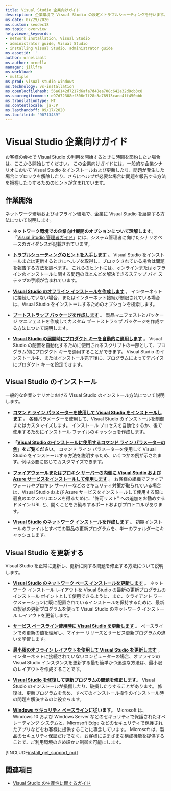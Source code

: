 ```yaml
---
title: Visual Studio 企業向けガイド
description: 企業環境で Visual Studio の設定とトラブルシューティングを行います。
ms.date: 07/29/2020
ms.custom: seodec18
ms.topic: overview
helpviewer_keywords:
- network installation, Visual Studio
- administrator guide, Visual Studio
- installing Visual Studio, administrator guide
ms.assetid: ''
author: ornellaalt
ms.author: ornella
manager: jillfra
ms.workload:
- multiple
ms.prod: visual-studio-windows
ms.technology: vs-installation
ms.openlocfilehash: 56a6142d7217d6afa7d48ea708c642a32d8cb3c8
ms.sourcegitcommit: d97d72308ef306e7f28c3a76913caee4ff450bbb
ms.translationtype: HT
ms.contentlocale: ja-JP
ms.lasthandoff: 09/17/2020
ms.locfileid: "90713439"
---
```

# <a name="visual-studio-enterprise-guide"></a>Visual Studio 企業向けガイド
お客様の会社で Visual Studio の利用を開始するときに時間を節約したい場合は、ここから開始してください。 この企業向けガイドには、一般的な企業シナリオにおいて Visual Studio をインストールおよび更新したり、問題が発生した場合にブロックを解除したり、さらにヘルプが必要な場合に問題を報告する方法を把握したりするためのヒントが含まれています。 

## <a name="get-started"></a>作業開始 
ネットワーク環境およびオフライン環境で、企業に Visual Studio を展開する方法について説明します。 

- **ネットワーク環境での企業向け展開のオプションについて理解します**。 「[Visual Studio 管理者ガイド](visual-studio-administrator-guide.md)」には、システム管理者に向けたシナリオベースのガイダンスが記載されています。 

- **[トラブルシューティングのヒントを入手します](troubleshooting-installation-issues.md)** 。 Visual Studio をインストールまたは更新するときにヘルプを取得し、ブロックされている場合は問題を報告する方法を調べます。 これらのヒントには、オンラインまたはオフラインのインストールに関する問題のほとんどを解決できるステップ バイ ステップの手順が含まれています。 

- **[Visual Studio のオフライン インストールを作成します](create-an-offline-installation-of-visual-studio.md)** 。 インターネットに接続していない場合、またはインターネット接続が制限されている場合は、Visual Studio をインストールするためのオプションを検索します。 

- **[ブートストラップ パッケージを作成します](../deployment/creating-bootstrapper-packages.md)** 。 製品マニフェストとパッケージ マニフェストを作成してカスタム ブートストラップ パッケージを作成する方法について説明します。 

- **[Visual Studio の展開時にプロダクト キーを自動的に適用します](automatically-apply-product-keys-when-deploying-visual-studio.md)** 。 Visual Studio の配置を自動化するために使用されるスクリプトの一部として、プログラム的にプロダクト キーを適用することができます。 Visual Studio のインストール中、またはインストール完了後に、プログラムによってデバイスにプロダクト キーを設定できます。 

## <a name="install-visual-studio"></a>Visual Studio のインストール 

一般的な企業シナリオにおける Visual Studio のインストール方法について説明します。 

- **[コマンド ライン パラメーターを使用して Visual Studio をインストールします](use-command-line-parameters-to-install-visual-studio.md)** 。 各種パラメーターを使用して、Visual Studio のインストールを制御またはカスタマイズします。 インストール プロセスを自動化するか、後で使用するためにインストール ファイルのキャッシュを作成します。 

- **「[Visual Studio のインストールに使用するコマンド ライン パラメーターの例](command-line-parameter-examples.md)」をご覧ください**。 コマンド ライン パラメーターを使用して Visual Studio をインストールする方法を説明するため、いくつかの例が示されます。例は必要に応じてカスタマイズできます。 

- **[ファイアウォールまたはプロキシ サーバーの内側に Visual Studio および Azure サービスをインストールして使用します](install-and-use-visual-studio-behind-a-firewall-or-proxy-server.md)** 。 お客様の組織でファイアウォールやプロキシ サーバーなどのセキュリティ対策が取られている場合は、Visual Studio および Azure サービスをインストールして使用する際に最良のエクスペリエンスを得るために、"許可リスト" への追加をお勧めするドメイン URL と、開くことをお勧めするポートおよびプロトコルがあります。 

- **[Visual Studio のネットワーク インストールを作成します](create-a-network-installation-of-visual-studio.md)** 。 初期インストールのファイルとすべての製品の更新プログラムを、単一のフォルダーにキャッシュします。  

## <a name="update-visual-studio"></a>Visual Studio を更新する 

Visual Studio を正常に更新し、更新に関する問題を修正する方法について説明します。 

- **[Visual Studio のネットワーク ベース インストールを更新します](update-a-network-installation-of-visual-studio.md)** 。 ネットワーク インストール レイアウトを Visual Studio の最新の更新プログラムのインストール ポイントとして使用できるように、また、クライアント ワークステーションに既に配置されているインストールを保持するために、最新の製品の更新プログラムを使って Visual Studio のネットワーク インストール レイアウトを更新します。

- **[サービス ベースライン使用時に Visual Studio を更新します](update-servicing-baseline.md)** 。 ベースラインでの更新の値を理解し、マイナー リリースとサービス更新プログラムの違いを学習します。 

- **[最小限のオフライン レイアウトを使用して Visual Studio を更新します](update-minimal-layout.md)** 。 インターネットに接続されていないコンピューターの場合、オフラインの Visual Studio インスタンスを更新する最も簡単かつ迅速な方法は、最小限のレイアウトを作成することです。

- **[Visual Studio を修復](repair-visual-studio.md)して更新プログラムの問題を修正します**。 Visual Studio のインストールが損傷したり、破損したりすることがあります。 修復は、更新プログラムを含め、すべてのインストール操作のインストール時の問題を解決するのに役立ちます。 

- **[Windows セキュリティ ベースライン](/windows/security/threat-protection/windows-security-baselines)に従います**。 Microsoft は、Windows 10 および Windows Server などのセキュリティで保護されたオペレーティング システムと、Microsoft Edge などのセキュリティで保護されたアプリなどをお客様に提供することに専念しています。 Microsoft は、製品のセキュリティ保証だけでなく、お客様にさまざまな構成機能を提供することで、ご利用環境のきめ細かい制御を可能にします。 

[!INCLUDE[install_get_support_md](includes/install_get_support_md.md)]

## <a name="see-also"></a>関連項目 

- [Visual Studio の生産性に関するガイド](../ide/productivity-features.md)